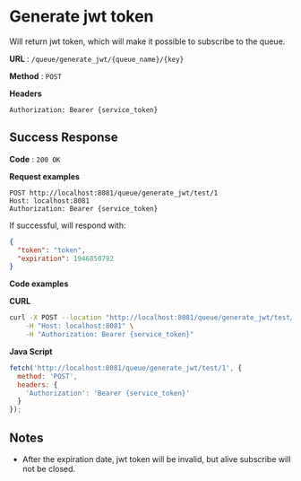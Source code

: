 # Generate jwt token

Will return jwt token, which will make it possible to subscribe to the queue.

**URL** : `/queue/generate_jwt/{queue_name}/{key}`

**Method** : `POST`

**Headers**
```text
Authorization: Bearer {service_token}
```

## Success Response

**Code** : `200 OK`

**Request examples**

```http request
POST http://localhost:8081/queue/generate_jwt/test/1
Host: localhost:8081
Authorization: Bearer {service_token}
```

If successful, will respond with:

```json
{
  "token": "token",
  "expiration": 1946850792
}
```

**Code examples**

**CURL**
```bash
curl -X POST --location "http://localhost:8081/queue/generate_jwt/test/1" \
    -H "Host: localhost:8081" \
    -H "Authorization: Bearer {service_token}"
```

**Java Script**
```js
fetch('http://localhost:8081/queue/generate_jwt/test/1', {
  method: 'POST',
  headers: {
    'Authorization': 'Bearer {service_token}'
  }
});

```

## Notes

* After the expiration date, jwt token will be invalid, but alive subscribe will not be closed.